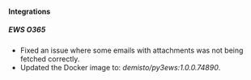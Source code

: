 
#### Integrations

##### EWS O365

- Fixed an issue where some emails with attachments was not being fetched correctly.  
- Updated the Docker image to: *demisto/py3ews:1.0.0.74890*.
